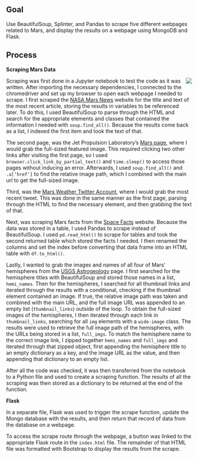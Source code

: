 ## Goal

Use BeautifulSoup, Splinter, and Pandas to scrape five different webpages related to Mars, and display the results on a webpage using MongoDB and Flask. 

## Process

**Scraping Mars Data**

<img align="right" src="https://github.com/lorijta92/mission-to-mars/blob/master/images/mtm-ss-all.png?raw=true">

Scraping was first done in a Jupyter notebook to test the code as it was written. After importing the necessary dependencies, I connected to the chromedriver and set up my browser to open each webpage I needed to scrape. I first scraped the [NASA Mars News](https://mars.nasa.gov/news/?page=0&per_page=40&order=publish_date+desc%2Ccreated_at+desc&search=&category=19%2C165%2C184%2C204&blank_scope=Latest) website for the title and text of the most recent article, storing the results in variables to be referenced later. To do this, I used BeautifulSoup  to parse through the HTML and search for the appropriate elements and classes that contained the information I needed with `soup.find_all()`. Because the results come back as a list, I indexed the first item and took the text of that. 

The second page, was the Jet Propulsion Laboratory’s [Mars page](https://www.jpl.nasa.gov/spaceimages/?search=&category=Mars), where I would grab the full-sized featured image. This required clicking two other links after visiting the first page, so I used `browser.click_link_by_partial_text()` and `time.sleep()` to access those pages without inducing an error. Afterwards, I used `soup.find_all()` and `.a[‘href’]` to find the relative image path, which I combined with the main url to get the full-sized image. 

Third, was the [Mars Weather Twitter Account](https://twitter.com/marswxreport?lang=en), where I would grab the most recent tweet. This was done in the same manner as the first page, parsing through the HTML to find the necessary element, and then grabbing the text of that.  

Next, was scraping Mars facts from the [Space Facts]( https://space-facts.com/mars/
) website. Because the data was stored in a table, I used Pandas to scrape instead of BeautifulSoup. I used `pd.read_html()` to scrape for tables and took the second returned table which stored the facts I needed. I then renamed the columns and set the index before converting that data frame into an HTML table with `df.to_html()`. 

Lastly, I wanted to grab the images and names of all four of Mars’ hemispheres from the [USGS Astrogeology]( https://astrogeology.usgs.gov/search/results?q=hemisphere+enhanced&k1=target&v1=Mars
) page. I first searched for the hemisphere titles with BeautifulSoup and stored those names in a list, `hemi_names`. Then for the hemispheres, I searched for all thumbnail links and iterated through the results with a conditional, checking if the thumbnail element contained an image. If true, the relative image path was taken and combined with the main URL, and the full image URL was appended to an empty list (`thumbnail_links`) outside of the loop. To obtain the full-sized images of the hemispheres, I then iterated through each link in `thumbnail_links`, searching for all `img` elements with a `wide-image` class. The results were used to retrieve the full image path of the hemispheres, with the URLs being stored in a list, `full_imgs`. To match the hemisphere name to the correct image link, I zipped together `hemi_names` and `full_imgs` and iterated through that zipped object, first appending the hemisphere title to an empty dictionary as a key, and the image URL as the value, and then appending that dictionary to an empty list. 

After all the code was checked, it was then transferred from the notebook to a Python file and used to create a scraping function. The results of all the scraping was then stored as a dictionary to be returned at the end of the function. 

**Flask**

In a separate file, Flask was used to trigger the scrape function, update the Mongo database with the results, and then return that record of data from the database on a webpage. 

To access the scrape route through the webpage, a button was linked to the appropriate Flask route in the `index.html` file. The remainder of that HTML file was formatted with Bootstrap to display the results from the scrape.
